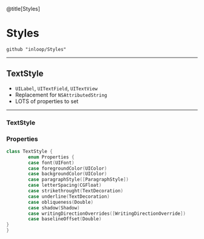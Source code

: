 @title[Styles]
# Styles
```
github "inloop/Styles"
```
---
## TextStyle

* `UILabel`, `UITextField`, `UITextView`
* Replacement for `NSAttributedString`
* LOTS of properties to set

---

### TextStyle
### Properties

```swift
class TextStyle {
        enum Properties {
        case font(UIFont)
        case foregroundColor(UIColor)
        case backgroundColor(UIColor)
        case paragraphStyle([ParagraphStyle])
        case letterSpacing(CGFloat)
        case strikethrought(TextDecoration)
        case underline(TextDecoration)
        case obliqueness(Double)
        case shadow(Shadow)
        case writingDirectionOverrides([WritingDirectionOverride])
        case baselineOffset(Double)
}
}
```